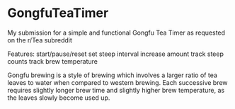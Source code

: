 # GongfuTeaTimer
My submission for a simple and functional Gongfu Tea Timer as requested on the r/Tea subreddit

Features: 
start/pause/reset
set steep interval increase amount
track steep counts
track brew temperature

Gongfu brewing is a style of brewing which involves a larger ratio of tea leaves to water when compared to western brewing. Each successive brew requires slightly longer brew time and slightly higher brew temperature, as the leaves slowly become used up. 
